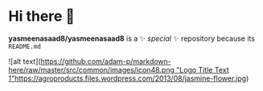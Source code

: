 # Hi there 👋

**yasmeenasaad8/yasmeenasaad8** is a ✨ _special_ ✨ repository because its `README.md` 

![alt text]([https://github.com/adam-p/markdown-here/raw/master/src/common/images/icon48.png "Logo Title Text 1"](https://agroproducts.files.wordpress.com/2013/08/jasmine-flower.jpg)https://agroproducts.files.wordpress.com/2013/08/jasmine-flower.jpg)


